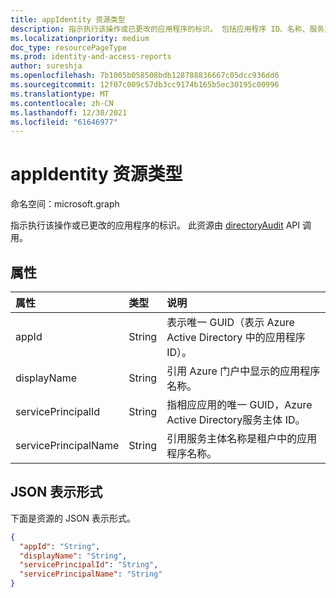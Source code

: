 ```yaml
---
title: appIdentity 资源类型
description: 指示执行该操作或已更改的应用程序的标识。 包括应用程序 ID、名称、服务主体 ID 和名称。 此资源由 directoryAudit API 调用
ms.localizationpriority: medium
doc_type: resourcePageType
ms.prod: identity-and-access-reports
author: sureshja
ms.openlocfilehash: 7b1005b058508bdb128788836667c05dcc936dd6
ms.sourcegitcommit: 12f07c009c57db3cc9174b165b5ec30195c00996
ms.translationtype: MT
ms.contentlocale: zh-CN
ms.lasthandoff: 12/30/2021
ms.locfileid: "61646977"
---
```

# <a name="appidentity-resource-type"></a>appIdentity 资源类型

命名空间：microsoft.graph

指示执行该操作或已更改的应用程序的标识。 此资源由 [directoryAudit](../api/directoryaudit-get.md) API 调用。


## <a name="properties"></a>属性
| 属性     | 类型   |说明|
|:---------------|:--------|:----------|
|appId|String|表示唯一 GUID（表示 Azure Active Directory 中的应用程序 ID）。|
|displayName|String|引用 Azure 门户中显示的应用程序名称。|
|servicePrincipalId|String|指相应应用的唯一 GUID，Azure Active Directory服务主体 ID。|
|servicePrincipalName|String|引用服务主体名称是租户中的应用程序名称。 |

## <a name="json-representation"></a>JSON 表示形式

下面是资源的 JSON 表示形式。

<!-- {
  "blockType": "resource",
  "optionalProperties": [

  ],
  "@odata.type": "microsoft.graph.appIdentity"
}-->

```json
{
  "appId": "String",
  "displayName": "String",
  "servicePrincipalId": "String",
  "servicePrincipalName": "String"
}

```

<!-- uuid: 8fcb5dbc-d5aa-4681-8e31-b001d5168d79
2015-10-25 14:57:30 UTC -->
<!-- {
  "type": "#page.annotation",
  "description": "appIdentity resource",
  "keywords": "",
  "section": "documentation",
  "tocPath": ""
}-->


